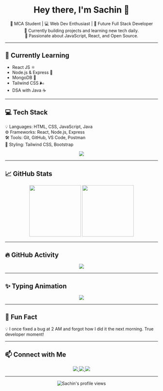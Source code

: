 <!-- README.md -->

<h1 align="center">Hey there, I'm Sachin 👋</h1>

<p align="center">
  🚀 MCA Student | 💻 Web Dev Enthusiast | 🎯 Future Full Stack Developer <br/>
  🔭 Currently building projects and learning new tech daily. <br/>
  🌱 Passionate about JavaScript, React, and Open Source.
</p>

---

## 🧠 Currently Learning

- React JS ⚛️  
- Node.js & Express 🧪  
- MongoDB 🍃  
- Tailwind CSS 🌬️  
- DSA with Java ☕

---

## 💻 Tech Stack

💡 Languages: HTML, CSS, JavaScript, Java  
⚙️ Frameworks: React, Node.js, Express  
🛠️ Tools: Git, GitHub, VS Code, Postman  
🎨 Styling: Tailwind CSS, Bootstrap

<p align="center">
  <img src="https://skillicons.dev/icons?i=html,css,js,react,nodejs,tailwind,java,mongodb,git,github,vscode" />
</p>

---

## 📈 GitHub Stats

<p align="center">
  <img src="https://github-readme-stats.vercel.app/api?username=sachinsen&show_icons=true&theme=radical" height="170" />
  <img src="https://github-readme-stats.vercel.app/api/top-langs/?username=sachinsen&layout=compact&theme=radical" height="170" />
</p>

---

## 🔥 GitHub Activity

<p align="center">
  <img src="https://github-readme-activity-graph.vercel.app/graph?username=sachinsen&theme=tokyo-night" />
</p>

---

## ✨ Typing Animation

<p align="center">
  <img src="https://readme-typing-svg.demolab.com?font=Fira+Code&duration=3000&pause=1000&color=58A6FF&center=true&width=435&lines=Hello+there!+I'm+Sachin+👋;I'm+a+MCA+Student+%F0%9F%8E%93;Learning+React%2C+Node%2C+JavaScript;Let's+build+something+amazing!" />
</p>

---

## 🧩 Fun Fact

💡 I once fixed a bug at 2 AM and forgot how I did it the next morning. True developer moment!

---

## 📫 Connect with Me

<p align="center">
  <a href="https://linkedin.com/in/sachinsen" target="_blank">
    <img src="https://img.shields.io/badge/LinkedIn-blue?style=for-the-badge&logo=linkedin&logoColor=white" />
  </a>
  <a href="https://twitter.com/" target="_blank">
    <img src="https://img.shields.io/badge/X-black?style=for-the-badge&logo=twitter&logoColor=white" />
  </a>
  <a href="mailto:sachin@example.com">
    <img src="https://img.shields.io/badge/Gmail-red?style=for-the-badge&logo=gmail&logoColor=white" />
  </a>
</p>

---

<p align="center">
  <img src="https://komarev.com/ghpvc/?username=sachinsen&label=Profile%20views&color=0e75b6&style=flat" alt="Sachin's profile views" />
</p>
